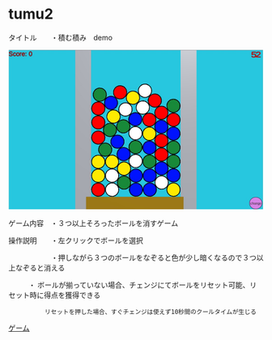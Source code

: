 # tumu2

タイトル　　・積む積み　demo

![スクリーンショット](https://github.com/exiaripea/tumu2/blob/master/gazou.jpg?raw=true "syamu_game")

ゲーム内容　・３つ以上そろったボールを消すゲーム

操作説明　　・左クリックでボールを選択

　　　　　　・押しながら３つのボールをなぞると色が少し暗くなるので３つ以上なぞると消える
       
           ・ ボールが揃っていない場合、チェンジにてボールをリセット可能、リセット時に得点を獲得できる
             
             
              リセットを押した場合、すぐチェンジは使えず10秒間のクールタイムが生じる 
      
      
[ゲーム](https://exiaripea.github.io/tumu2/)
